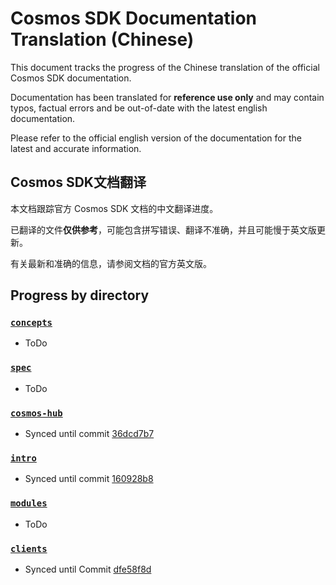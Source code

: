# Cosmos SDK Documentation Translation (Chinese)

This document tracks the progress of the Chinese translation of the official Cosmos SDK documentation.

Documentation has been translated for **reference use only** and may contain typos, factual errors and be out-of-date with the latest english documentation.

Please refer to the official english version of the documentation for the latest and accurate information.

## Cosmos SDK文档翻译

本文档跟踪官方 Cosmos SDK 文档的中文翻译进度。

已翻译的文件**仅供参考**，可能包含拼写错误、翻译不准确，并且可能慢于英文版更新。

有关最新和准确的信息，请参阅文档的官方英文版。

## Progress by directory

### [`concepts`](../concepts/)

- ToDo

### [`spec`](../spec/)

- ToDo

### [`cosmos-hub`](../cosmos-hub/)

- Synced until commit [36dcd7b7](https://github.com/cosmos/cosmos-sdk/commit/36dcd7b7ad94cf59a8471506e10b937507d1dfa5)

### [`intro`](../intro/)

- Synced until commit [160928b8](https://github.com/cosmos/cosmos-sdk/commit/160928b8f3586a2674cca136891e2cc15d4232d9) 

### [`modules`](../modules/)

- ToDo

### [`clients`](../clients/)

- Synced until Commit [dfe58f8d](<https://github.com/cosmos/cosmos-sdk/commit/dfe58f8d8dff662aa6ff9d29503ee3cd3c1ec48c>)

